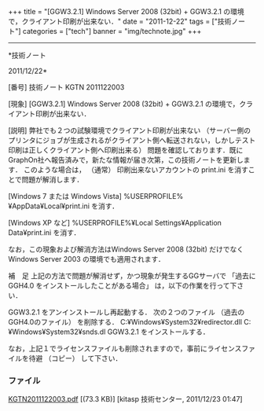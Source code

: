 ﻿+++
title = "[GGW3.2.1] Windows Server 2008 (32bit) + GGW3.2.1 の環境で，クライアント印刷が出来ない．"
date = "2011-12-22"
tags = ["技術ノート"]
categories = ["tech"]
banner = "img/technote.jpg"
+++

-----------------------------------------------------------------------------------------------------------------------------

*技術ノート

2011/12/22*


[番号]
技術ノート KGTN 2011122003

[現象]
[GGW3.2.1] Windows Server 2008 (32bit) + GGW3.2.1
の環境で，クライアント印刷が出来ない．

[説明]
弊社でも２つの試験環境でクライアント印刷が出来ない
（サーバー側のプリンタにジョブが生成されるがクライアント側へ転送されない，しかしテスト印刷は正しくクライアント側へ印刷出来る）
問題を確認しております．既にGraphOn社へ報告済みで，新たな情報が届き次第，この技術ノートを更新します．
このような場合は， （通常） 印刷出来ないアカウントの print.ini
を消すことで問題が解消します．

[Windows 7 または Windows Vista]
%USERPROFILE%¥AppData¥Local¥print.ini を消す．

[Windows XP など]
%USERPROFILE%¥Local Settings¥Application Data¥print.ini を消す．

なお，この現象および解消方法はWindows Server 2008 (32bit) だけでなく
Windows Server 2003 の環境でも適用されます．

補　足
上記の方法で問題が解消せず，かつ現象が発生するGGサーバで 「過去に GGH4.0
をインストールしたことがある場合」 は，以下の作業を行って下さい．

GGW3.2.1 をアンインストールし再起動する．
次の２つのファイル （過去のGGH4.0のファイル） を削除する．
C:¥Windows¥System32¥redirector.dll
C:¥Windows¥System32¥snds.dl
GGW3.2.1 をインストールする．

なお，上記１でライセンスファイルも削除されますので，事前にライセンスファイルを待避
（コピー） して下さい．


### ファイル

 
 


[KGTN2011122003.pdf](http://techreport.kitasp.net/attachments/download/766/KGTN2011122003.pdf)
 [(73.3 KB)] [kitasp 技術センター, 2011/12/23
01:47]


 


 

